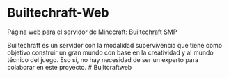 # Builtechraft-Web
Página web para el servidor de Minecraft: Builtechraft SMP

Builtechraft es un servidor con la modalidad supervivencia que tiene como objetivo construir un gran mundo con base en la creatividad y al mundo técnico del juego.
Eso sí, no hay necesidad de ser un experto para colaborar en este proyecto.
#   B u i l t c r a f t w e b  
 
